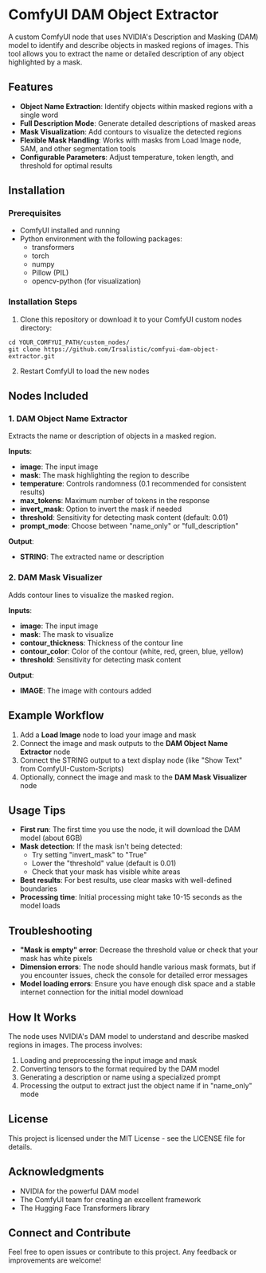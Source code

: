# ComfyUI DAM Object Extractor

A custom ComfyUI node that uses NVIDIA's Description and Masking (DAM) model to identify and describe objects in masked regions of images. This tool allows you to extract the name or detailed description of any object highlighted by a mask.

## Features

- **Object Name Extraction**: Identify objects within masked regions with a single word
- **Full Description Mode**: Generate detailed descriptions of masked areas
- **Mask Visualization**: Add contours to visualize the detected regions
- **Flexible Mask Handling**: Works with masks from Load Image node, SAM, and other segmentation tools
- **Configurable Parameters**: Adjust temperature, token length, and threshold for optimal results

## Installation

### Prerequisites

- ComfyUI installed and running
- Python environment with the following packages:
  - transformers
  - torch
  - numpy
  - Pillow (PIL)
  - opencv-python (for visualization)

### Installation Steps

1. Clone this repository or download it to your ComfyUI custom nodes directory:
```
cd YOUR_COMFYUI_PATH/custom_nodes/
git clone https://github.com/Irsalistic/comfyui-dam-object-extractor.git
```

2. Restart ComfyUI to load the new nodes

## Nodes Included

### 1. DAM Object Name Extractor

Extracts the name or description of objects in a masked region.

**Inputs**:
- **image**: The input image
- **mask**: The mask highlighting the region to describe
- **temperature**: Controls randomness (0.1 recommended for consistent results)
- **max_tokens**: Maximum number of tokens in the response
- **invert_mask**: Option to invert the mask if needed
- **threshold**: Sensitivity for detecting mask content (default: 0.01)
- **prompt_mode**: Choose between "name_only" or "full_description"

**Output**:
- **STRING**: The extracted name or description

### 2. DAM Mask Visualizer

Adds contour lines to visualize the masked region.

**Inputs**:
- **image**: The input image
- **mask**: The mask to visualize
- **contour_thickness**: Thickness of the contour line
- **contour_color**: Color of the contour (white, red, green, blue, yellow)
- **threshold**: Sensitivity for detecting mask content

**Output**:
- **IMAGE**: The image with contours added

## Example Workflow

1. Add a **Load Image** node to load your image and mask
2. Connect the image and mask outputs to the **DAM Object Name Extractor** node
3. Connect the STRING output to a text display node (like "Show Text" from ComfyUI-Custom-Scripts)
4. Optionally, connect the image and mask to the **DAM Mask Visualizer** node

## Usage Tips

- **First run**: The first time you use the node, it will download the DAM model (about 6GB)
- **Mask detection**: If the mask isn't being detected:
  - Try setting "invert_mask" to "True"
  - Lower the "threshold" value (default is 0.01)
  - Check that your mask has visible white areas
- **Best results**: For best results, use clear masks with well-defined boundaries
- **Processing time**: Initial processing might take 10-15 seconds as the model loads

## Troubleshooting

- **"Mask is empty" error**: Decrease the threshold value or check that your mask has white pixels
- **Dimension errors**: The node should handle various mask formats, but if you encounter issues, check the console for detailed error messages
- **Model loading errors**: Ensure you have enough disk space and a stable internet connection for the initial model download

## How It Works

The node uses NVIDIA's DAM model to understand and describe masked regions in images. The process involves:

1. Loading and preprocessing the input image and mask
2. Converting tensors to the format required by the DAM model
3. Generating a description or name using a specialized prompt
4. Processing the output to extract just the object name if in "name_only" mode

## License

This project is licensed under the MIT License - see the LICENSE file for details.

## Acknowledgments

- NVIDIA for the powerful DAM model
- The ComfyUI team for creating an excellent framework
- The Hugging Face Transformers library

## Connect and Contribute

Feel free to open issues or contribute to this project. Any feedback or improvements are welcome!